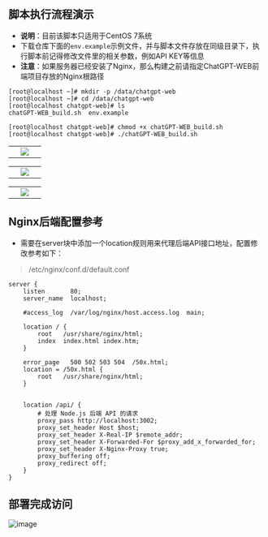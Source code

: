 ## 脚本执行流程演示
- **说明**：目前该脚本只适用于CentOS 7系统
- 下载仓库下面的`env.example`示例文件，并与脚本文件存放在同级目录下，执行脚本前记得修改文件里的相关参数，例如API KEY等信息
- **注意**：如果服务器已经安装了Nginx，那么构建之前请指定ChatGPT-WEB前端项目存放的Nginx根路径
```shell
[root@localhost ~]# mkdir -p /data/chatgpt-web 
[root@localhost ~]# cd /data/chatgpt-web
[root@localhost chatgpt-web]# ls
chatGPT-WEB_build.sh  env.example

[root@localhost chatgpt-web]# chmod +x chatGPT-WEB_build.sh 
[root@localhost chatgpt-web]# ./chatGPT-WEB_build.sh
```
<table>
    <tr>
        <td width="50%" align="center"><img src="https://user-images.githubusercontent.com/42825450/226394338-a9ab319d-f732-4f77-8484-06ffbc56fe08.png"?raw=true"></td>
    </tr>
</table>

<table>
    <tr>
        <td width="50%" align="center"><img src="https://user-images.githubusercontent.com/42825450/226397329-a05146a1-acb3-44d9-babc-49d56c97a1fb.png"?raw=true"></td>
    </tr>
</table>
<table>
    <tr>
        <td width="50%" align="center"><img src="https://user-images.githubusercontent.com/42825450/226398111-e0e15713-de43-439b-a365-f2137711e6a1.png"?raw=true"></td>
    </tr>
</table>




## Nginx后端配置参考
- 需要在server块中添加一个location规则用来代理后端API接口地址，配置修改参考如下：

> /etc/nginx/conf.d/default.conf
```shell
server {
    listen       80;
    server_name  localhost;

    #access_log  /var/log/nginx/host.access.log  main;

    location / {
        root   /usr/share/nginx/html;
        index  index.html index.htm;
    }

    error_page   500 502 503 504  /50x.html;
    location = /50x.html {
        root   /usr/share/nginx/html;
    }


    location /api/ {
        # 处理 Node.js 后端 API 的请求
        proxy_pass http://localhost:3002;
        proxy_set_header Host $host;
        proxy_set_header X-Real-IP $remote_addr;
        proxy_set_header X-Forwarded-For $proxy_add_x_forwarded_for;        
        proxy_set_header X-Nginx-Proxy true;
        proxy_buffering off;
        proxy_redirect off;
    }
}
```
            
## 部署完成访问
![image](https://user-images.githubusercontent.com/42825450/226398855-7e914763-5204-423b-be14-a8cc7a9c85a0.png)
   
            
